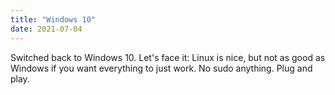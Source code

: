 ```yaml
---
title: "Windows 10"
date: 2021-07-04
---
```


Switched back to Windows 10. Let's face it: Linux is nice, but not as good as Windows if you want everything to just work. No sudo anything. Plug and play.
